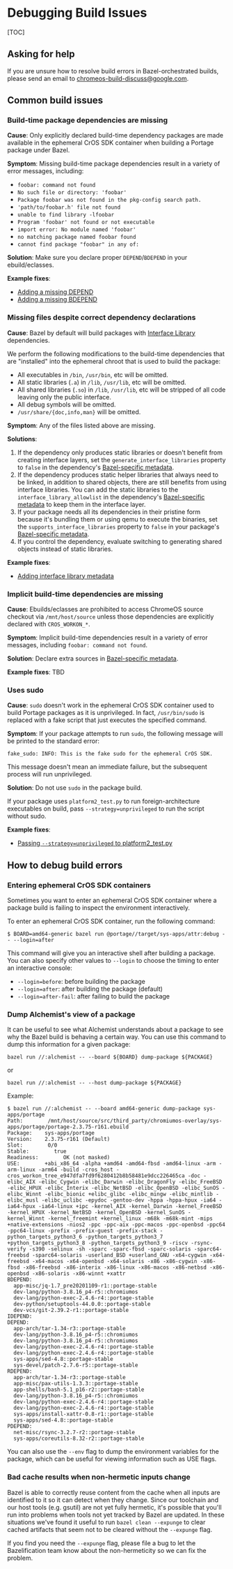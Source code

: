 # Debugging Build Issues

[TOC]

## Asking for help

If you are unsure how to resolve build errors in Bazel-orchestrated builds,
please send an email to chromeos-build-discuss@google.com.

## Common build issues

### Build-time package dependencies are missing

**Cause**:
Only explicitly declared build-time dependency packages are made available in
the ephemeral CrOS SDK container when building a Portage package under Bazel.

**Symptom**:
Missing build-time package dependencies result in a variety of error messages,
including:

- `foobar: command not found`
- `No such file or directory: 'foobar'`
- `Package foobar was not found in the pkg-config search path.`
- `'path/to/foobar.h' file not found`
- `unable to find library -lfoobar`
- `Program 'foobar' not found or not executable`
- `import error: No module named 'foobar'`
- `no matching package named foobar found`
- `cannot find package "foobar" in any of:`

**Solution**:
Make sure you declare proper `DEPEND`/`BDEPEND` in your ebuild/eclasses.

**Example fixes**:
- [Adding a missing DEPEND](https://crrev.com/c/4840362)
- [Adding a missing BDEPEND](https://crrev.com/c/4983365)

### Missing files despite correct dependency declarations

**Cause**: Bazel by default will build packages with [Interface Library]
dependencies.

We perform the following modifications to the build-time dependencies that are
"installed" into the ephemeral chroot that is used to build the package:

*   All executables in `/bin`, `/usr/bin`, etc will be omitted.
*   All static libraries (`.a`) in `/lib`, `/usr/lib`, etc will be omitted.
*   All shared libraries (`.so`) in `/lib`, `/usr/lib`, etc will be stripped of
    all code leaving only the public interface.
*   All debug symbols will be omitted.
*   `/usr/share/{doc,info,man}` will be omitted.

**Symptom**: Any of the files listed above are missing.

**Solutions**:

1.  If the dependency only produces static libraries or doesn't benefit from
    creating interface layers, set the `generate_interface_libraries` property
    to `false` in the dependency's [Bazel-specific metadata].
2.  If the dependency produces static helper libraries that always need to be
    linked, in addition to shared objects, there are still benefits from using
    interface libraries. You can add the static libraries to the
    `interface_library_allowlist` in the dependency's [Bazel-specific metadata]
    to keep them in the interface layer.
3.  If your package needs all its dependencies in their pristine form because
    it's bundling them or using qemu to execute the binaries, set the
    `supports_interface_libraries` property to `false` in your package's
    [Bazel-specific metadata].
4.  If you control the dependency, evaluate switching to generating shared
    objects instead of static libraries.

**Example fixes**:

-   [Adding interface library metadata](https://crrev.com/c/5571562)

[Interface Library]: ./advanced.md#interface-libraries

### Implicit build-time dependencies are missing

**Cause**:
Ebuilds/eclasses are prohibited to access ChromeOS source checkout via
`/mnt/host/source` unless those dependencies are explicitly declared with
`CROS_WORKON_*`.

**Symptom**:
Implicit build-time dependencies result in a variety of error messages,
including `foobar: command not found`.

**Solution**:
Declare extra sources in [Bazel-specific metadata].

[Bazel-specific metadata]: ./advanced.md#declaring-bazel_specific-ebuild_eclass-metadata

**Example fixes**:
TBD

### Uses sudo

**Cause**:
`sudo` doesn't work in the ephemeral CrOS SDK container used to build Portage
packages as it is unprivileged. In fact, `/usr/bin/sudo` is replaced with
a fake script that just executes the specified command.

**Symptom**:
If your package attempts to run `sudo`, the following message will be printed
to the standard error:

```
fake_sudo: INFO: This is the fake sudo for the ephemeral CrOS SDK.
```

This message doesn't mean an immediate failure, but the subsequent process will
run unprivileged.

**Solution**:
Do not use `sudo` in the package build.

If your package uses `platform2_test.py` to run foreign-architecture
executables on build, pass `--strategy=unprivileged` to run the script without
sudo.

**Example fixes**:
- [Passing `--strategy=unprivileged` to platform2_test.py](https://crrev.com/c/4683119)

## How to debug build errors

### Entering ephemeral CrOS SDK containers

Sometimes you want to enter an ephemeral CrOS SDK container where a package
build is failing to inspect the environment interactively.

To enter an ephemeral CrOS SDK container, run the following command:

```
$ BOARD=amd64-generic bazel run @portage//target/sys-apps/attr:debug -- --login=after
```

This command will give you an interactive shell after building a package.
You can also specify other values to `--login` to choose the timing to enter
an interactive console:

- `--login=before`: before building the package
- `--login=after`: after building the package (default)
- `--login=after-fail`: after failing to build the package

### Dump Alchemist's view of a package

It can be useful to see what Alchemist understands about a package to see why
the Bazel build is behaving a certain way. You can use this command to dump
this information for a given package:

`bazel run //:alchemist -- --board ${BOARD} dump-package ${PACKAGE}`

or

`bazel run //:alchemist -- --host dump-package ${PACKAGE}`

Example:

```
$ bazel run //:alchemist -- --board amd64-generic dump-package sys-apps/portage
Path:        /mnt/host/source/src/third_party/chromiumos-overlay/sys-apps/portage/portage-2.3.75-r161.ebuild
Package:    sys-apps/portage
Version:    2.3.75-r161 (Default)
Slot:        0/0
Stable:        true
Readiness:        OK (not masked)
USE:        +abi_x86_64 -alpha +amd64 -amd64-fbsd -amd64-linux -arm -arm-linux -arm64 -build -cros_host -cros_workon_tree_e947dfa7fd9f6280412b8b58481e9dcc226465ca -doc -elibc_AIX -elibc_Cygwin -elibc_Darwin -elibc_DragonFly -elibc_FreeBSD -elibc_HPUX -elibc_Interix -elibc_NetBSD -elibc_OpenBSD -elibc_SunOS -elibc_Winnt -elibc_bionic +elibc_glibc -elibc_mingw -elibc_mintlib -elibc_musl -elibc_uclibc -epydoc -gentoo-dev -hppa -hppa-hpux -ia64 -ia64-hpux -ia64-linux +ipc -kernel_AIX -kernel_Darwin -kernel_FreeBSD -kernel_HPUX -kernel_NetBSD -kernel_OpenBSD -kernel_SunOS -kernel_Winnt -kernel_freemint +kernel_linux -m68k -m68k-mint -mips +native-extensions -nios2 -ppc -ppc-aix -ppc-macos -ppc-openbsd -ppc64 -ppc64-linux -prefix -prefix-guest -prefix-stack -python_targets_python3_6 -python_targets_python3_7 +python_targets_python3_8 -python_targets_python3_9 -riscv -rsync-verify -s390 -selinux -sh -sparc -sparc-fbsd -sparc-solaris -sparc64-freebsd -sparc64-solaris -userland_BSD +userland_GNU -x64-cygwin -x64-freebsd -x64-macos -x64-openbsd -x64-solaris -x86 -x86-cygwin -x86-fbsd -x86-freebsd -x86-interix -x86-linux -x86-macos -x86-netbsd -x86-openbsd -x86-solaris -x86-winnt +xattr
BDEPEND:
  app-misc/jq-1.7_pre20201109-r1::portage-stable
  dev-lang/python-3.8.16_p4-r5::chromiumos
  dev-lang/python-exec-2.4.6-r4::portage-stable
  dev-python/setuptools-44.0.0::portage-stable
  dev-vcs/git-2.39.2-r1::portage-stable
IDEPEND:
DEPEND:
  app-arch/tar-1.34-r3::portage-stable
  dev-lang/python-3.8.16_p4-r5::chromiumos
  dev-lang/python-3.8.16_p4-r5::chromiumos
  dev-lang/python-exec-2.4.6-r4::portage-stable
  dev-lang/python-exec-2.4.6-r4::portage-stable
  sys-apps/sed-4.8::portage-stable
  sys-devel/patch-2.7.6-r5::portage-stable
RDEPEND:
  app-arch/tar-1.34-r3::portage-stable
  app-misc/pax-utils-1.3.3::portage-stable
  app-shells/bash-5.1_p16-r2::portage-stable
  dev-lang/python-3.8.16_p4-r5::chromiumos
  dev-lang/python-exec-2.4.6-r4::portage-stable
  dev-lang/python-exec-2.4.6-r4::portage-stable
  sys-apps/install-xattr-0.8-r1::portage-stable
  sys-apps/sed-4.8::portage-stable
PDEPEND:
  net-misc/rsync-3.2.7-r2::portage-stable
  sys-apps/coreutils-8.32-r2::portage-stable
```

You can also use the `--env` flag to dump the environment variables for the
package, which can be useful for viewing information such as USE flags.

### Bad cache results when non-hermetic inputs change

Bazel is able to correctly reuse content from the cache when all inputs are
identified to it so it can detect when they change. Since our toolchain and our
host tools (e.g. gsutil) are not yet fully hermetic, it's possible that you'll
run into problems when tools not yet tracked by Bazel are updated. In these
situations we've found it useful to run `bazel clean --expunge` to clear cached
artifacts that seem not to be cleared without the `--expunge` flag.

If you find you need the `--expunge` flag, please file a bug to let the
Bazelification team know about the non-hermeticity so we can fix the problem.
